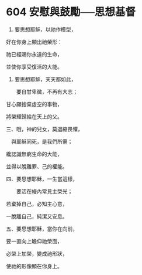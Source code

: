 # 604 安慰與鼓勵──思想基督　　　　　　　　

1.  要思想耶穌，以祂作模型，

好在你身上顯出祂榮形：

祂已經賜你永遠的生命，

並使你享受復活的大能。

1.  要思想耶穌，天天都如此，

　　要自甘卑微，不再有大志；

甘心願捨棄虛空的事物，

將榮耀歸給在天上的父。

三、哦，神的兒女，莫退縮畏懼，

　與耶穌同死，是我們所需；

纔認識無窮生命的大能，

並得以脫離罪、己的權能。

四、要思想耶穌，一生當這樣，

　　要活在幔內常見主榮光；

若棄掉自己，必知主心意，

一脫離自己，純潔又安息。

五、要思想耶穌，當你在向前，

要一直向上瞻仰祂榮面，

必榮上加榮，變成祂形狀，

使祂的形像顯在你身上。

